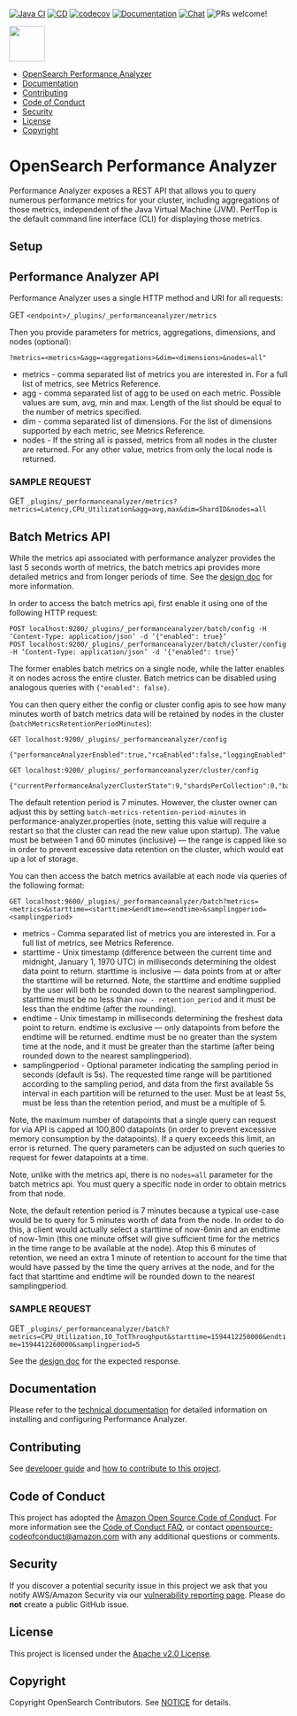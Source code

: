 [![Java CI](https://github.com/opensearch-project/performance-analyzer/workflows/Java%20CI/badge.svg)](https://github.com/opensearch-project/performance-analyzer/actions?query=workflow%3A%22Java+CI%22)
[![CD](https://github.com/opensearch-project/performance-analyzer/workflows/CD/badge.svg)](https://github.com/opensearch-project/performance-analyzer/actions?query=workflow%3ACD)
[![codecov](https://codecov.io/gh/opensearch-project/performance-analyzer/branch/main/graph/badge.svg)](https://codecov.io/gh/opensearch-project/performance-analyzer)
[![Documentation](https://img.shields.io/badge/api-reference-blue.svg)](https://opensearch.org/docs/monitoring-plugins/pa/api/)
[![Chat](https://img.shields.io/badge/chat-on%20forums-blue)](https://discuss.opendistrocommunity.dev/c/performance-analyzer/)
![PRs welcome!](https://img.shields.io/badge/PRs-welcome!-success)

<img src="https://opensearch.org/assets/img/opensearch-logo-themed.svg" height="64px">

<!-- TOC -->

- [OpenSearch Performance Analyzer](#opensearch-performace-analyzer)
- [Documentation](#documentation)
- [Contributing](#contributing)
- [Code of Conduct](#code-of-conduct)
- [Security](#security)
- [License](#license)
- [Copyright](#copyright)

<!-- /TOC -->

# OpenSearch Performance Analyzer
Performance Analyzer exposes a REST API that allows you to query numerous performance metrics for your cluster, including aggregations of those metrics, independent of the Java Virtual Machine (JVM). PerfTop is the default command line interface (CLI) for displaying those metrics.

## Setup



## Performance Analyzer API
Performance Analyzer uses a single HTTP method and URI for all requests:

GET `<endpoint>/_plugins/_performanceanalyzer/metrics`

Then you provide parameters for metrics, aggregations, dimensions, and nodes (optional):

```
?metrics=<metrics>&agg=<aggregations>&dim=<dimensions>&nodes=all"
```

* metrics - comma separated list of metrics you are interested in. For a full list of metrics, see Metrics Reference.
* agg - comma separated list of agg to be used on each metric. Possible values are sum, avg, min and max. Length of the list should be equal to the number of metrics specified.
* dim - comma separated list of dimensions. For the list of dimensions supported by each metric, see Metrics Reference.
* nodes - If the string all is passed, metrics from all nodes in the cluster are returned. For any other value, metrics from only the local node is returned.

### SAMPLE REQUEST
GET `_plugins/_performanceanalyzer/metrics?metrics=Latency,CPU_Utilization&agg=avg,max&dim=ShardID&nodes=all`


## Batch Metrics API
While the metrics api associated with performance analyzer provides the last 5 seconds worth of metrics, the batch metrics api provides more detailed metrics and from longer periods of time. See the [design doc](https://github.com/opensearch-project/performance-analyzer-rca/blob/main/docs/batch-metrics-api.md) for more information.

In order to access the batch metrics api, first enable it using one of the following HTTP request:

```
POST localhost:9200/_plugins/_performanceanalyzer/batch/config -H ‘Content-Type: application/json’ -d ‘{"enabled": true}’
POST localhost:9200/_plugins/_performanceanalyzer/batch/cluster/config -H ‘Content-Type: application/json’ -d ‘{"enabled": true}’
```

The former enables batch metrics on a single node, while the latter enables it on nodes across the entire cluster. Batch metrics can be disabled using analogous queries with `{"enabled": false}`.

You can then query either the config or cluster config apis to see how many minutes worth of batch metrics data will be retained by nodes in the cluster (`batchMetricsRetentionPeriodMinutes`):

```
GET localhost:9200/_plugins/_performanceanalyzer/config

{"performanceAnalyzerEnabled":true,"rcaEnabled":false,"loggingEnabled":false,"shardsPerCollection":0,"batchMetricsEnabled":true,"batchMetricsRetentionPeriodMinutes":7}

GET localhost:9200/_plugins/_performanceanalyzer/cluster/config

{"currentPerformanceAnalyzerClusterState":9,"shardsPerCollection":0,"batchMetricsRetentionPeriodMinutes":7}
```

The default retention period is 7 minutes. However, the cluster owner can adjust this by setting `batch-metrics-retention-period-minutes` in performance-analyzer.properties (note, setting this value will require a restart so that the cluster can read the new value upon startup). The value must be between 1 and 60 minutes (inclusive) — the range is capped like so in order to prevent excessive data retention on the cluster, which would eat up a lot of storage.

You can then access the batch metrics available at each node via queries of the following format:

```
GET localhost:9600/_plugins/_performanceanalyzer/batch?metrics=<metrics>&starttime=<starttime>&endtime=<endtime>&samplingperiod=<samplingperiod>
```

* metrics - Comma separated list of metrics you are interested in. For a full list of metrics, see Metrics Reference.
* starttime - Unix timestamp (difference between the current time and midnight, January 1, 1970 UTC) in milliseconds determining the oldest data point to return. starttime is inclusive — data points from at or after the starttime will be returned. Note, the starttime and endtime supplied by the user will both be rounded down to the nearest samplingperiod. starttime must be no less than `now - retention_period` and it must be less than the endtime (after the rounding).
* endtime - Unix timestamp in milliseconds determining the freshest data point to return. endtime is exclusive — only datapoints from before the endtime will be returned. endtime must be no greater than the system time at the node, and it must be greater than the startime (after being rounded down to the nearest samplingperiod).
* samplingperiod - Optional parameter indicating the sampling period in seconds (default is 5s). The requested time range will be partitioned according to the sampling period, and data from the first available 5s interval in each partition will be returned to the user. Must be at least 5s, must be less than the retention period, and must be a multiple of 5.

Note, the maximum number of datapoints that a single query can request for via API is capped at 100,800 datapoints (in order to prevent excessive memory consumption by the datapoints). If a query exceeds this limit, an error is returned. The query parameters can be adjusted on such queries to request for fewer datapoints at a time.

Note, unlike with the metrics api, there is no `nodes=all` parameter for the batch metrics api. You must query a specific node in order to obtain metrics from that node.

Note, the default retention period is 7 minutes because a typical use-case would be to query for 5 minutes worth of data from the node. In order to do this, a client would actually select a starttime of now-6min and an endtime of now-1min (this one minute offset will give sufficient time for the metrics in the time range to be available at the node). Atop this 6 minutes of retention, we need an extra 1 minute of retention to account for the time that would have passed by the time the query arrives at the node, and for the fact that starttime and endtime will be rounded down to the nearest samplingperiod.

### SAMPLE REQUEST
GET `_plugins/_performanceanalyzer/batch?metrics=CPU_Utilization,IO_TotThroughput&starttime=1594412250000&endtime=1594412260000&samplingperiod=5`

See the [design doc](https://github.com/opensearch-project/performance-analyzer-rca/blob/main/docs/batch-metrics-api.md) for the expected response.

## Documentation

Please refer to the [technical documentation](https://opensearch.org/docs/monitoring-plugins/pa/index/) for detailed information on installing and configuring Performance Analyzer.

## Contributing

See [developer guide](DEVELOPER_GUIDE.md) and [how to contribute to this project](CONTRIBUTING.md).

## Code of Conduct

This project has adopted the [Amazon Open Source Code of Conduct](CODE_OF_CONDUCT.md). For more information see the [Code of Conduct FAQ](https://aws.github.io/code-of-conduct-faq), or contact [opensource-codeofconduct@amazon.com](mailto:opensource-codeofconduct@amazon.com) with any additional questions or comments.

## Security

If you discover a potential security issue in this project we ask that you notify AWS/Amazon Security via our [vulnerability reporting page](http://aws.amazon.com/security/vulnerability-reporting/). Please do **not** create a public GitHub issue.

## License

This project is licensed under the [Apache v2.0 License](LICENSE.txt).

## Copyright

Copyright OpenSearch Contributors. See [NOTICE](NOTICE) for details.
